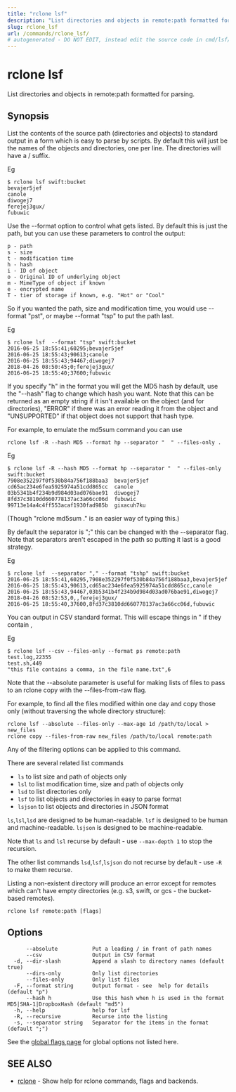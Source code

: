```yaml
---
title: "rclone lsf"
description: "List directories and objects in remote:path formatted for parsing."
slug: rclone_lsf
url: /commands/rclone_lsf/
# autogenerated - DO NOT EDIT, instead edit the source code in cmd/lsf/ and as part of making a release run "make commanddocs"
---
```

# rclone lsf

List directories and objects in remote:path formatted for parsing.

## Synopsis


List the contents of the source path (directories and objects) to
standard output in a form which is easy to parse by scripts.  By
default this will just be the names of the objects and directories,
one per line.  The directories will have a / suffix.

Eg

    $ rclone lsf swift:bucket
    bevajer5jef
    canole
    diwogej7
    ferejej3gux/
    fubuwic

Use the --format option to control what gets listed.  By default this
is just the path, but you can use these parameters to control the
output:

    p - path
    s - size
    t - modification time
    h - hash
    i - ID of object
    o - Original ID of underlying object
    m - MimeType of object if known
    e - encrypted name
    T - tier of storage if known, e.g. "Hot" or "Cool"

So if you wanted the path, size and modification time, you would use
--format "pst", or maybe --format "tsp" to put the path last.

Eg

    $ rclone lsf  --format "tsp" swift:bucket
    2016-06-25 18:55:41;60295;bevajer5jef
    2016-06-25 18:55:43;90613;canole
    2016-06-25 18:55:43;94467;diwogej7
    2018-04-26 08:50:45;0;ferejej3gux/
    2016-06-25 18:55:40;37600;fubuwic

If you specify "h" in the format you will get the MD5 hash by default,
use the "--hash" flag to change which hash you want.  Note that this
can be returned as an empty string if it isn't available on the object
(and for directories), "ERROR" if there was an error reading it from
the object and "UNSUPPORTED" if that object does not support that hash
type.

For example, to emulate the md5sum command you can use

    rclone lsf -R --hash MD5 --format hp --separator "  " --files-only .

Eg

    $ rclone lsf -R --hash MD5 --format hp --separator "  " --files-only swift:bucket
    7908e352297f0f530b84a756f188baa3  bevajer5jef
    cd65ac234e6fea5925974a51cdd865cc  canole
    03b5341b4f234b9d984d03ad076bae91  diwogej7
    8fd37c3810dd660778137ac3a66cc06d  fubuwic
    99713e14a4c4ff553acaf1930fad985b  gixacuh7ku

(Though "rclone md5sum ." is an easier way of typing this.)

By default the separator is ";" this can be changed with the
--separator flag.  Note that separators aren't escaped in the path so
putting it last is a good strategy.

Eg

    $ rclone lsf  --separator "," --format "tshp" swift:bucket
    2016-06-25 18:55:41,60295,7908e352297f0f530b84a756f188baa3,bevajer5jef
    2016-06-25 18:55:43,90613,cd65ac234e6fea5925974a51cdd865cc,canole
    2016-06-25 18:55:43,94467,03b5341b4f234b9d984d03ad076bae91,diwogej7
    2018-04-26 08:52:53,0,,ferejej3gux/
    2016-06-25 18:55:40,37600,8fd37c3810dd660778137ac3a66cc06d,fubuwic

You can output in CSV standard format.  This will escape things in "
if they contain ,

Eg

    $ rclone lsf --csv --files-only --format ps remote:path
    test.log,22355
    test.sh,449
    "this file contains a comma, in the file name.txt",6

Note that the --absolute parameter is useful for making lists of files
to pass to an rclone copy with the --files-from-raw flag.

For example, to find all the files modified within one day and copy
those only (without traversing the whole directory structure):

    rclone lsf --absolute --files-only --max-age 1d /path/to/local > new_files
    rclone copy --files-from-raw new_files /path/to/local remote:path


Any of the filtering options can be applied to this command.

There are several related list commands

  * `ls` to list size and path of objects only
  * `lsl` to list modification time, size and path of objects only
  * `lsd` to list directories only
  * `lsf` to list objects and directories in easy to parse format
  * `lsjson` to list objects and directories in JSON format

`ls`,`lsl`,`lsd` are designed to be human-readable.
`lsf` is designed to be human and machine-readable.
`lsjson` is designed to be machine-readable.

Note that `ls` and `lsl` recurse by default - use `--max-depth 1` to stop the recursion.

The other list commands `lsd`,`lsf`,`lsjson` do not recurse by default - use `-R` to make them recurse.

Listing a non-existent directory will produce an error except for
remotes which can't have empty directories (e.g. s3, swift, or gcs -
the bucket-based remotes).


```
rclone lsf remote:path [flags]
```

## Options

```
      --absolute           Put a leading / in front of path names
      --csv                Output in CSV format
  -d, --dir-slash          Append a slash to directory names (default true)
      --dirs-only          Only list directories
      --files-only         Only list files
  -F, --format string      Output format - see  help for details (default "p")
      --hash h             Use this hash when h is used in the format MD5|SHA-1|DropboxHash (default "md5")
  -h, --help               help for lsf
  -R, --recursive          Recurse into the listing
  -s, --separator string   Separator for the items in the format (default ";")
```

See the [global flags page](/flags/) for global options not listed here.

## SEE ALSO

* [rclone](/commands/rclone/)	 - Show help for rclone commands, flags and backends.

